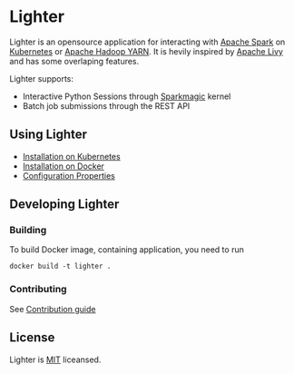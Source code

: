 # Lighter

Lighter is an opensource application for interacting with [Apache Spark](https://spark.apache.org/) on [Kubernetes](https://kubernetes.io/) or [Apache Hadoop YARN](https://hadoop.apache.org/docs/current/hadoop-yarn/hadoop-yarn-site/YARN.html). It is hevily inspired by [Apache Livy](https://livy.incubator.apache.org/) and has some overlaping features.

Lighter supports:
- Interactive Python Sessions through [Sparkmagic](https://github.com/jupyter-incubator/sparkmagic) kernel
- Batch job submissions through the REST API

## Using Lighter
- [Installation on Kubernetes](./docs/kubernetes.md)
- [Installation on Docker](./docs/docker.md)
- [Configuration Properties](./docs/configuration.md)

## Developing Lighter

### Building

To build Docker image, containing application, you need to run

```
docker build -t lighter .
```

### Contributing

See [Contribution guide](./docs/CONTRIBUTING.md)

## License

Lighter is [MIT](./LICENSE.txt) liceansed.
